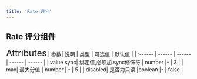 ```yaml
---
title: 'Rate 评分'
---
```

## Rate 评分组件
<ClientOnly>
<Rate/>
</ClientOnly>

<font size=5>Attributes</font>
| 参数| 说明 | 类型 | 可选值 | 默认值 |
| :------ | ------ | ------ | ------ | ------ |
| value.sync| 绑定值,必须加.sync修饰符 | number |- | 3 |
| max| 最大分值 | number | - | 5 |
| disabled| 是否为只读 |boolean |- | false |